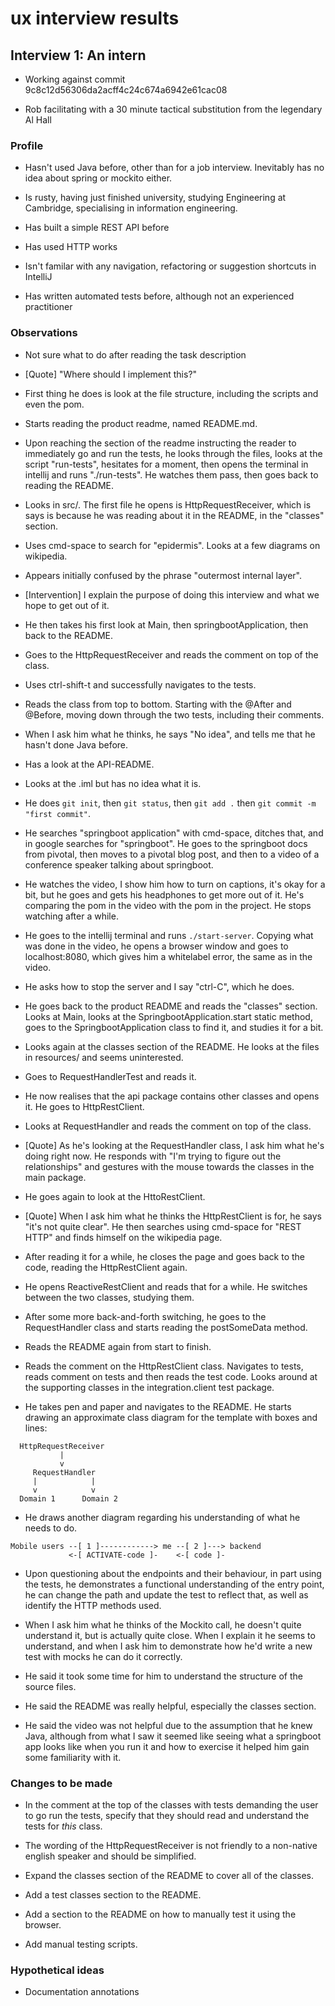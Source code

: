 # ux interview results

## Interview 1: An intern

- Working against commit 9c8c12d56306da2acff4c24c674a6942e61cac08

- Rob facilitating with a 30 minute tactical substitution from the legendary Al Hall

### Profile

- Hasn't used Java before, other than for a job interview. Inevitably has no idea about spring or mockito either.

- Is rusty, having just finished university, studying Engineering at Cambridge, specialising in information
  engineering.

- Has built a simple REST API before

- Has used HTTP works

- Isn't familar with any navigation, refactoring or suggestion shortcuts in IntelliJ

- Has written automated tests before, although not an experienced practitioner

### Observations

- Not sure what to do after reading the task description

- [Quote] "Where should I implement this?"

- First thing he does is look at the file structure, including the scripts and even the pom.

- Starts reading the product readme, named README.md.

- Upon reaching the section of the readme instructing the reader to immediately go and run the tests, he
  looks through the files, looks at the script "run-tests", hesitates for a moment, then opens the terminal in
  intellij and runs "./run-tests". He watches them pass, then goes back to reading the README.
  
- Looks in src/. The first file he opens is HttpRequestReceiver, which is says is because he was reading about it
  in the README, in the "classes" section.

- Uses cmd-space to search for "epidermis". Looks at a few diagrams on wikipedia.

- Appears initially confused by the phrase "outermost internal layer".

- [Intervention] I explain the purpose of doing this interview and what we hope to get out of it.

- He then takes his first look at Main, then springbootApplication, then back to the README.

- Goes to the HttpRequestReceiver and reads the comment on top of the class.

- Uses ctrl-shift-t and successfully navigates to the tests.

- Reads the class from top to bottom. Starting with the @After and @Before, moving down through the two tests,
  including their comments.
  
- When I ask him what he thinks, he says "No idea", and tells me that he hasn't done Java before.

- Has a look at the API-README.

- Looks at the .iml but has no idea what it is.

- He does `git init`, then `git status`, then `git add .` then `git commit -m "first commit"`.

- He searches "springboot application" with cmd-space, ditches that, and in google searches for "springboot".
  He goes to the springboot docs from pivotal, then moves to a pivotal blog post, and then to a video of
  a conference speaker talking about springboot.
  
- He watches the video, I show him how to turn on captions, it's okay for a bit, but he goes and gets his
  headphones to get more out of it. He's comparing the pom in the video with the pom in the project. He
  stops watching after a while.
  
- He goes to the intellij terminal and runs `./start-server`. Copying what was done in the video, he opens a
  browser window and goes to localhost:8080, which gives him a whitelabel error, the same as in the video.
  
- He asks how to stop the server and I say "ctrl-C", which he does.

- He goes back to the product README and reads the "classes" section. Looks at Main, looks at the
  SpringbootApplication.start static method, goes to the SpringbootApplication class to find it, and studies
  it for a bit.
  
- Looks again at the classes section of the README. He looks at the files in resources/ and seems
  uninterested.

- Goes to RequestHandlerTest and reads it.

- He now realises that the api package contains other classes and opens it. He goes to HttpRestClient.

- Looks at RequestHandler and reads the comment on top of the class.

- [Quote] As he's looking at the RequestHandler class, I ask him what he's doing right now. He responds with
  "I'm trying to figure out the relationships" and gestures with the mouse towards the classes in the main package.

- He goes again to look at the HttoRestClient.

- [Quote] When I ask him what he thinks the HttpRestClient is for, he says "it's not quite clear". He then
  searches using cmd-space for "REST HTTP" and finds himself on the wikipedia page.

- After reading it for a while, he closes the page and goes back to the code, reading the HttpRestClient again.

- He opens ReactiveRestClient and reads that for a while. He switches between the two classes, studying them.

- After some more back-and-forth switching, he goes to the RequestHandler class and starts reading the postSomeData
  method.

- Reads the README again from start to finish.

- Reads the comment on the HttpRestClient class. Navigates to tests, reads comment on tests and then reads the test
  code. Looks around at the supporting classes in the integration.client test package.

- He takes pen and paper and navigates to the README. He starts drawing an approximate class diagram for the
  template with boxes and lines:
```
  HttpRequestReceiver
           |
           v
     RequestHandler
     |            |
     v            v
  Domain 1      Domain 2
```

- He draws another diagram regarding his understanding of what he needs to do.

```
Mobile users --[ 1 ]------------> me --[ 2 ]---> backend
             <-[ ACTIVATE-code ]-    <-[ code ]-  
```

- Upon questioning about the endpoints and their behaviour, in part using the tests, he demonstrates a functional
  understanding of the entry point, he can change the path and update the test to reflect that, as well as identify
  the HTTP methods used.

- When I ask him what he thinks of the Mockito call, he doesn't quite understand it, but is actually quite close.
  When I explain it he seems to understand, and when I ask him to demonstrate how he'd write a new test with mocks
  he can do it correctly.
  
- He said it took some time for him to understand the structure of the source files.

- He said the README was really helpful, especially the classes section.

- He said the video was not helpful due to the assumption that he knew Java, although from what I saw it seemed
  like seeing what a springboot app looks like when you run it and how to exercise it helped him gain some
  familiarity with it.

### Changes to be made

- In the comment at the top of the classes with tests demanding the user to go run the tests, specify that
  they should read and understand the tests for _this_ class.

- The wording of the HttpRequestReceiver is not friendly to a non-native english speaker and should be simplified.

- Expand the classes section of the README to cover all of the classes.

- Add a test classes section to the README.

- Add a section to the README on how to manually test it using the browser.

- Add manual testing scripts.

### Hypothetical ideas

- Documentation annotations